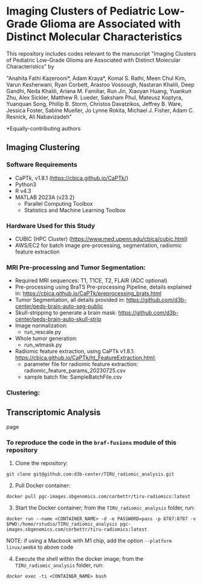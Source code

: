 # Imaging Clusters of Pediatric Low-Grade Glioma are Associated with Distinct Molecular Characteristics

This repository includes codes relevant to the manuscript "Imaging Clusters of Pediatric Low-Grade Glioma are Associated with Distinct Molecular Characteristics" by 

"Anahita Fathi Kazerooni*, Adam Kraya*, Komal S. Rathi, Meen Chul Kim, Varun Kesherwani, Ryan Corbett,  Arastoo Vossough, Nastaran Khalili, Deep Gandhi, Neda Khalili, Ariana M. Familiar, Run Jin, Xiaoyan Huang, Yuankun Zhu, Alex Sickler, Matthew R. Lueder, Saksham Phul, Mateusz Koptyra, Yuanquan Song, Phillip B. Storm, Christos Davatzikos, Jeffrey B. Ware, Jessica Foster, Sabine Mueller, Jo Lynne Rokita, Michael J. Fisher, Adam C. Resnick, Ali Nabavizadeh" 

*Equally-contributing authors

## Imaging Clustering
### Software Requirements
- CaPTk, v1.8.1 (https://cbica.github.io/CaPTk/)
- Python3 
- R v4.3
- MATLAB 2023A (v23.2)
  - Parallel Computing Toolbox
  - Statistics and Machine Learning Toolbox

### Hardware Used for this Study
- CUBIC (HPC Cluster) (https://www.med.upenn.edu/cbica/cubic.html)
- AWS/EC2 for batch image pre-processing, segmentation, radiomic feature extraction


### MRI Pre-processing and Tumor Segmentation:
- Required MRI sequences: T1, T1CE, T2, FLAIR (ADC optional)
- Pre-processing using BraTS Pre-processing Pipeline, details explained in: https://cbica.github.io/CaPTk/preprocessing_brats.html
- Tumor Segmentation, all details provided in: https://github.com/d3b-center/peds-brain-auto-seg-public
- Skull-stripping to generate a brain mask: https://github.com/d3b-center/peds-brain-auto-skull-strip
- Image normalization:
   - run_rescale.py
- Whole tumor generation:
   - run_wtmask.py
- Radiomic feature extraction, using CaPTk v1.8.1: https://cbica.github.io/CaPTk/ht_FeatureExtraction.html;
  - parameter file for radiomic feature extraction: radiomic_feature_params_20230725.csv
  - sample batch file: SampleBatchFile.csv

### Clustering:

## Transcriptomic Analysis
page

### To reproduce the code in the `braf-fusions` module of this repository

1. Clone the repository:
```
git clone git@github.com:d3b-center/TIRU_radiomic_analysis.git
```

2. Pull Docker container:
```
docker pull pgc-images.sbgenomics.com/corbettr/tiru-radiomics:latest
```

3. Start the Docker container; from the `TIRU_radiomic_analysis` folder, run:
```
docker run --name <CONTAINER_NAME> -d -e PASSWORD=pass -p 8787:8787 -v $PWD:/home/rstudio/TIRU_radiomic_analysis pgc-images.sbgenomics.com/corbettr/tiru-radiomics:latest
```

NOTE: if using a Macbook with M1 chip, add the option `--platform linux/amd64` to above code

4. Execute the shell within the docker image; from the `TIRU_radiomic_analysis` folder, run: 
```
docker exec -ti <CONTAINER_NAME> bash
```
